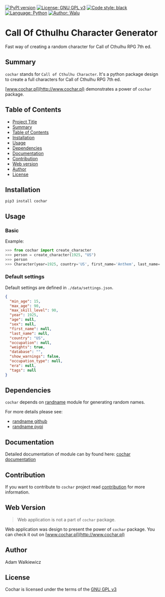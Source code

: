 [![PyPI version](https://badge.fury.io/py/cochar.svg)](https://badge.fury.io/py/cochar)
[![License: GNU GPL v3](https://img.shields.io/badge/License-GNU%20GPL%20v3-red.svg)](https://github.com/ajwalkiewicz/cochar/blob/main/LICENSE)
[![Code style: black](https://img.shields.io/badge/code%20style-black-000000.svg)](https://github.com/psf/black)
[![Language: Python](https://img.shields.io/badge/Language-Python-blue.svg)](https://shields.io/)
[![Author: Walu](https://img.shields.io/badge/Aurhor-Walu-gray.svg)](https://shields.io/)

# **C**all **O**f **C**thulhu C**har**acter Generator

Fast way of creating a random character for Call of Cthulhu RPG 7th ed.

## Summary

`cochar` stands for `Call of Cthulhu Character`. It's a python package design to create a full characters for Call of Cthulhu RPG 7th ed.

[www.cochar.pl](http://www.cochar.pl) demonstrates a power of `cochar` package.

## Table of Contents

- [Project Title](#call-of-cthulhu-character-generator)
- [Summary](#summary)
- [Table of Contents](#table-of-contents)
- [Installation](#installation)
- [Usage](#usage)
- [Dependencies](#dependencies)
- [Documentation](#documentation)
- [Contribution](#contribution)
- [Web version](#web-version)
- [Author](#author)
- [License](#license)

## Installation

```
pip3 install cochar
```

## Usage

### Basic

Example:

```Python
>>> from cochar import create_character
>>> person = create_character(1925, "US")
>>> person
>>> Character(year=1925, country='US', first_name='Anthem', last_name='Pharr', age=22, sex='M', occupation='doctor of medicine', strength=33, condition=30, size=78, dexterity=40, appearance=23, education=87, intelligence=65, power=50, move_rate=7, luck=38, skills={'first aid': 38, 'language [latin]': 9, 'medicine': 73, 'science [biology]': 48, 'ride': 64, 'anthropology': 6, 'charm': 46, 'intimidate': 32, 'art/craft (sculptor)': 9, 'credit rating': 74, 'doge': 20}, damage_bonus='0', build=0, doge=20, sanity_points=50, magic_points=10, hit_points=10)
```

### Default settings

Default settings are defined in `./data/settings.json`.

```json
{
  "min_age": 15,
  "max_age": 90,
  "max_skill_level": 90,
  "year": 1925,
  "age": null,
  "sex": null,
  "first_name": null,
  "last_name": null,
  "country": "US",
  "occupation": null,
  "weights": true,
  "database": "",
  "show_warnings": false,
  "occupation_type": null,
  "era": null,
  "tags": null
}
```

## Dependencies

`cochar` depends on [randname](https://github.com/ajwalkiewicz/randname) module for generating random names.

For more details please see:

- [randname github](https://github.com/ajwalkiewicz/randname)
- [randname pypi](https://pypi.org/project/rname/)

## Documentation

Detailed documentation of module can by found here:
[cochar documentation](https://ajwalkiewicz.github.io/cochar/_build/html/index.html#)

## Contribution

If you want to contribute to `cochar` project read [contribution](https://github.com/ajwalkiewicz/cochar/blob/main/CONTRIBUTION.md) for more information.

## Web Version

> Web application is not a part of `cochar` package.

Web application was design to present the power of `cochar` package. You can check it out on [www.cochar.pl](http://www.cochar.pl)

## Author

Adam Walkiewicz

## License

Cochar is licensed under the terms of the [GNU GPL v3](https://github.com/ajwalkiewicz/cochar/blob/main/LICENSE)
